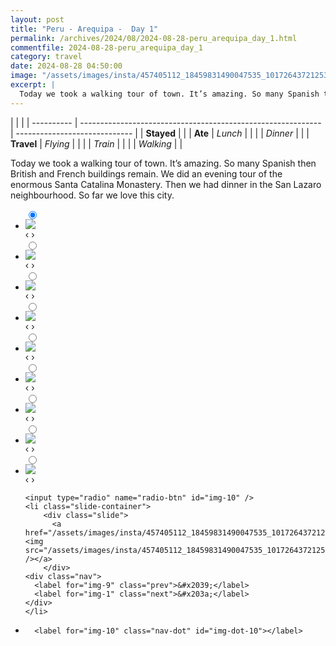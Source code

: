 ```yaml
---
layout: post
title: "Peru - Arequipa -  Day 1"
permalink: /archives/2024/08/2024-08-28-peru_arequipa_day_1.html
commentfile: 2024-08-28-peru_arequipa_day_1
category: travel
date: 2024-08-28 04:50:00
image: "/assets/images/insta/457405112_18459831490047535_1017264372125356782_n_17893746657063634.jpg"
excerpt: |
  Today we took a walking tour of town. It’s amazing. So many Spanish then British and French buildings remain. We did an evening tour of the enormous Santa Catalina Monastery. Then we had dinner in the San Lazaro neighbourhood. So far we love this city.
---
```


|            |                                                              |
| ---------- | ------------------------------------------------------------ | ----------------------------- |
| **Stayed** |  |
| **Ate**    | _Lunch_                                                      |          |
|            | _Dinner_                                                     |          |
| **Travel** | _Flying_                                                     |          |
|            | _Train_                                                      |          |
|            | _Walking_                                                    |          |


Today we took a walking tour of town. It’s amazing. So many Spanish then British and French buildings remain. We did an evening tour of the enormous Santa Catalina Monastery. Then we had dinner in the San Lazaro neighbourhood. So far we love this city.


<ul class="slides">
    <input type="radio" name="radio-btn" id="img-1" checked="checked" />
    <li class="slide-container">
        <div class="slide">
          <a href="/assets/images/insta/457497489_18459831499047535_3983889385776612200_n_18018538706226637.jpg"><img src="/assets/images/insta/457497489_18459831499047535_3983889385776612200_n_18018538706226637.jpg" /></a>
        </div>
    <div class="nav">
      <label for="img-10" class="prev">&#x2039;</label>
      <label for="img-2" class="next">&#x203a;</label>
    </div>
    </li>
        <input type="radio" name="radio-btn" id="img-2"  />
    <li class="slide-container">
        <div class="slide">
          <a href="/assets/images/insta/457408948_18459831511047535_1591839781243350463_n_18060488536649880.jpg"><img src="/assets/images/insta/457408948_18459831511047535_1591839781243350463_n_18060488536649880.jpg" /></a>
        </div>
    <div class="nav">
      <label for="img-1" class="prev">&#x2039;</label>
      <label for="img-3" class="next">&#x203a;</label>
    </div>
    </li>
        <input type="radio" name="radio-btn" id="img-3"  />
    <li class="slide-container">
        <div class="slide">
          <a href="/assets/images/insta/457368767_18459831520047535_5736191886657948635_n_17886675684094288.jpg"><img src="/assets/images/insta/457368767_18459831520047535_5736191886657948635_n_17886675684094288.jpg" /></a>
        </div>
    <div class="nav">
      <label for="img-2" class="prev">&#x2039;</label>
      <label for="img-4" class="next">&#x203a;</label>
    </div>
    </li>
        <input type="radio" name="radio-btn" id="img-4"  />
    <li class="slide-container">
        <div class="slide">
          <a href="/assets/images/insta/457132859_18459831529047535_1783362698029677229_n_18040314286866439.jpg"><img src="/assets/images/insta/457132859_18459831529047535_1783362698029677229_n_18040314286866439.jpg" /></a>
        </div>
    <div class="nav">
      <label for="img-3" class="prev">&#x2039;</label>
      <label for="img-5" class="next">&#x203a;</label>
    </div>
    </li>
        <input type="radio" name="radio-btn" id="img-5"  />
    <li class="slide-container">
        <div class="slide">
          <a href="/assets/images/insta/457278271_18459831538047535_102257529472914705_n_18043418888307720.jpg"><img src="/assets/images/insta/457278271_18459831538047535_102257529472914705_n_18043418888307720.jpg" /></a>
        </div>
    <div class="nav">
      <label for="img-4" class="prev">&#x2039;</label>
      <label for="img-6" class="next">&#x203a;</label>
    </div>
    </li>
        <input type="radio" name="radio-btn" id="img-6"  />
    <li class="slide-container">
        <div class="slide">
          <a href="/assets/images/insta/457106097_18459831550047535_1782238435204853567_n_18040405376051564.jpg"><img src="/assets/images/insta/457106097_18459831550047535_1782238435204853567_n_18040405376051564.jpg" /></a>
        </div>
    <div class="nav">
      <label for="img-5" class="prev">&#x2039;</label>
      <label for="img-7" class="next">&#x203a;</label>
    </div>
    </li>
        <input type="radio" name="radio-btn" id="img-7"  />
    <li class="slide-container">
        <div class="slide">
          <a href="/assets/images/insta/457390886_18459831559047535_4467323362248919005_n_18275717080173120.jpg"><img src="/assets/images/insta/457390886_18459831559047535_4467323362248919005_n_18275717080173120.jpg" /></a>
        </div>
    <div class="nav">
      <label for="img-6" class="prev">&#x2039;</label>
      <label for="img-8" class="next">&#x203a;</label>
    </div>
    </li>
        <input type="radio" name="radio-btn" id="img-8"  />
    <li class="slide-container">
        <div class="slide">
          <a href="/assets/images/insta/457384296_18459831568047535_5701503033194654636_n_17861623260163149.jpg"><img src="/assets/images/insta/457384296_18459831568047535_5701503033194654636_n_17861623260163149.jpg" /></a>
        </div>
    <div class="nav">
      <label for="img-7" class="prev">&#x2039;</label>
      <label for="img-9" class="next">&#x203a;</label>
    </div>
    </li>
        <input type="radio" name="radio-btn" id="img-9"  />
    <li class="slide-container">
        <div class="slide">
          <a href="/assets/images/insta/457353773_18459831577047535_6064812654749549294_n_18047195716912504.jpg"><img src="/assets/images/insta/457353773_18459831577047535_6064812654749549294_n_18047195716912504.jpg" /></a>
        </div>
    <div class="nav">
      <label for="img-8" class="prev">&#x2039;</label>
      <label for="img-10" class="next">&#x203a;</label>
    </div>
    </li>
    
    <input type="radio" name="radio-btn" id="img-10" />
    <li class="slide-container">
        <div class="slide">
          <a href="/assets/images/insta/457405112_18459831490047535_1017264372125356782_n_17893746657063634.jpg"><img src="/assets/images/insta/457405112_18459831490047535_1017264372125356782_n_17893746657063634.jpg" /></a>
        </div>
    <div class="nav">
      <label for="img-9" class="prev">&#x2039;</label>
      <label for="img-1" class="next">&#x203a;</label>
    </div>
    </li>
			
<li class="nav-dots">
      <label for="img-1" class="nav-dot" id="img-dot-1"></label>
      <label for="img-2" class="nav-dot" id="img-dot-2"></label>
      <label for="img-3" class="nav-dot" id="img-dot-3"></label>
      <label for="img-4" class="nav-dot" id="img-dot-4"></label>
      <label for="img-5" class="nav-dot" id="img-dot-5"></label>
      <label for="img-6" class="nav-dot" id="img-dot-6"></label>
      <label for="img-7" class="nav-dot" id="img-dot-7"></label>
      <label for="img-8" class="nav-dot" id="img-dot-8"></label>
      <label for="img-9" class="nav-dot" id="img-dot-9"></label>

      <label for="img-10" class="nav-dot" id="img-dot-10"></label>

</li>
</ul>        
             

		